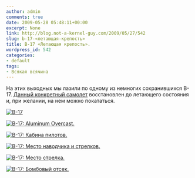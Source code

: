 ```yaml
---
author: admin
comments: true
date: 2009-05-28 05:48:11+00:00
excerpt: None
link: http://blog.not-a-kernel-guy.com/2009/05/27/542
slug: b-17-«летающая-крепость»
title: B-17 «Летающая крепость».
wordpress_id: 542
categories:
- default
tags:
- Всякая всячина
---
```


На этих выходных мы лазили по одному из немногих сохранившихся B-17. [Данный конкретный самолет](http://www.b17.org/) восстановлен до летающего состояния и, при желании, на нем можно покататься.

[![B-17](http://blog.not-a-kernel-guy.com/wp-content/uploads/2009/05/img_4167-300x174.jpg)](http://blog.not-a-kernel-guy.com/wp-content/uploads/2009/05/img_4167.jpg)



[![B-17: Aluminum Overcast.](http://blog.not-a-kernel-guy.com/wp-content/uploads/2009/05/img_1752-300x182.jpg)](http://blog.not-a-kernel-guy.com/wp-content/uploads/2009/05/img_1752.jpg)

[![B-17: Кабина пилотов.](http://blog.not-a-kernel-guy.com/wp-content/uploads/2009/05/img_1757-300x188.jpg)](http://blog.not-a-kernel-guy.com/wp-content/uploads/2009/05/img_1757.jpg)

[![B-17: Место наводчика и стрелков.](http://blog.not-a-kernel-guy.com/wp-content/uploads/2009/05/img_4206-300x225.jpg)](http://blog.not-a-kernel-guy.com/wp-content/uploads/2009/05/img_4206.jpg)

[![B-17: Место стрелка.](http://blog.not-a-kernel-guy.com/wp-content/uploads/2009/05/img_4173-300x225.jpg)](http://blog.not-a-kernel-guy.com/wp-content/uploads/2009/05/img_4173.jpg)

[![B-17: Бомбовый отсек.](http://blog.not-a-kernel-guy.com/wp-content/uploads/2009/05/img_1765-225x300.jpg)](http://blog.not-a-kernel-guy.com/wp-content/uploads/2009/05/img_1765.jpg)
